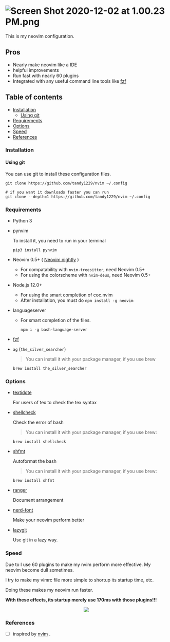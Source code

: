 ![Screen Shot 2020-12-02 at 1.00.23 PM.png](https://i.loli.net/2020/12/02/KdbP1m5t8Z2D4Xg.png)
===

This is my neovim configuration.

Pros
----

- Nearly make neovim like a IDE
- helpful improvements
- Run fast with nearly 60 plugins
- Integrated with any useful command line tools like [fzf](https://github.com/junegunn/fzf)

Table of contents
-----------------

<!-- TOC GFM -->

- [Installation](#installation)
  + [Using git](#using-git)
- [Requirements](#requirements)
- [Options](#options)
- [Speed](#speed)
- [References](#references)

<!-- /TOC -->

### Installation

#### Using git

You can use git to install these configuration files.

```shell
git clone https://github.com/tandy1229/nvim ~/.config

# if you want it downloads faster you can run
git clone --depth=1 https://github.com/tandy1229/nvim ~/.config
```

### Requirements

* Python 3

* pynvim

	To install it, you need to run in your terminal
	```shell
	pip3 install pynvim
	```

* Neovim 0.5+ ( [Neovim nightly](https://github.com/neovim/neovim#install-from-source) )
  * For compatability with `nvim-treesitter`, need Neovim 0.5+
  * For using the colorscheme with `nvim-deus`, need Neovim 0.5+

* Node.js 12.0+
  * For using the smart completion of coc.nvim
  * After installation, you must do `npm install -g neovim`

* languageserver
	* For smart completion of the files.

		 ```shell
		 npm i -g bash-language-server
		 ```
* [fzf](https://github.com/junegunn/fzf)

* `ag` (`the_silver_searcher`)

	> You can install it with your package manager, if you use brew

	```shell
	brew install the_silver_searcher
	```

### Options

* [textidote](https://github.com/sylvainhalle/textidote)

	For users of tex to check the tex syntax

* [shellcheck](https://github.com/koalaman/shellcheck)

	Check the error of bash

	> You can install it with your package manager, if you use brew:

	```shell
	brew install shellcheck
	```

* [shfmt](https://github.com/mvdan/sh)

	Autoformat the bash

	> You can install it with your package manager, if you use brew:

	```shell
	brew install shfmt
	```

* [ranger](https://github.com/ranger/ranger)

	Document arrangement

* [nerd-font](https://github.com/ryanoasis/nerd-fonts)

	Make your neovim perform better

* [lazygit](https://github.com/jesseduffield/lazygit)

	Use git in a lazy way.





### Speed

Due to I use 60 plugins to make my nvim perform more effective. My neovim become dull sometimes.

I try to make my vimrc file more simple to shortup its startup time, etc.

Doing these makes my neovim run faster.

**With these effects, its startup merely use 170ms with those plugins!!!**

<center><img src="https://i.loli.net/2020/12/09/3uplEq2RFtzCg57.png"></center>


### References

- [ ] inspired by [nvim](https://github.com/theniceboy/nvim) .
